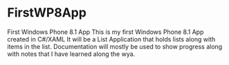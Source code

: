 FirstWP8App
===========

First Windows Phone 8.1 App
This is my first Windows Phone 8.1 App created in C#/XAML
It will be a List Application that holds lists along with items in the list.
Documentation will mostly be used to show progress along with notes that I have learned along the wya.
